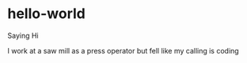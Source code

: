 # hello-world
Saying Hi

I work at a saw mill as a press operator but fell like my calling is coding
